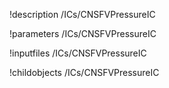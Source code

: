 !description /ICs/CNSFVPressureIC

!parameters /ICs/CNSFVPressureIC

!inputfiles /ICs/CNSFVPressureIC

!childobjects /ICs/CNSFVPressureIC
